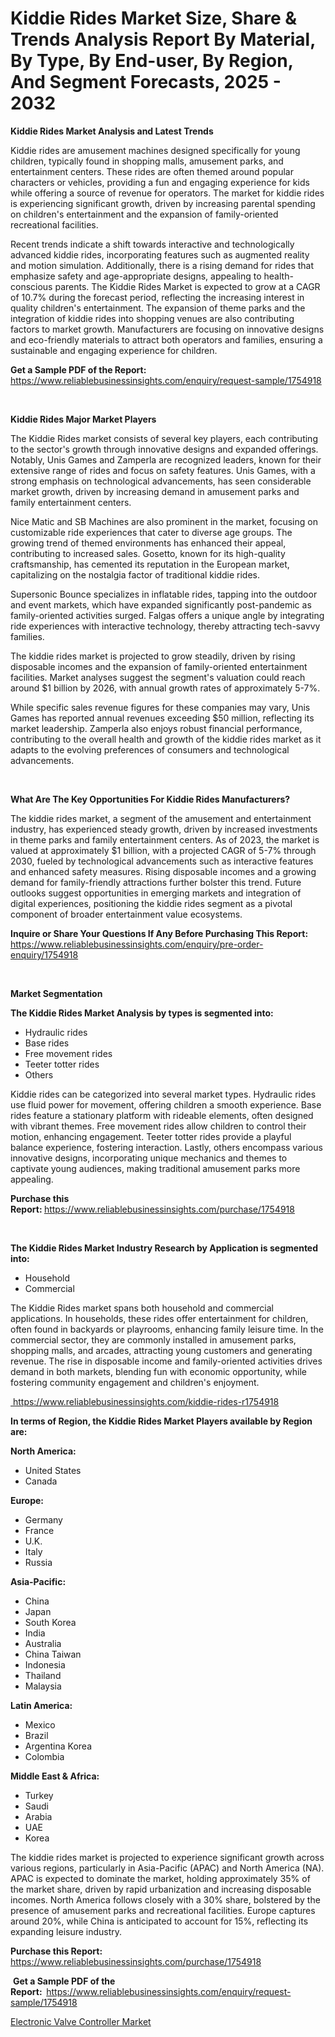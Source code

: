<p><h1>Kiddie Rides Market Size, Share & Trends Analysis Report By Material, By Type, By End-user, By Region, And Segment Forecasts, 2025 - 2032</h1></p><p><strong>Kiddie Rides Market Analysis and Latest Trends</strong></p>
<p><p>Kiddie rides are amusement machines designed specifically for young children, typically found in shopping malls, amusement parks, and entertainment centers. These rides are often themed around popular characters or vehicles, providing a fun and engaging experience for kids while offering a source of revenue for operators. The market for kiddie rides is experiencing significant growth, driven by increasing parental spending on children's entertainment and the expansion of family-oriented recreational facilities.</p><p>Recent trends indicate a shift towards interactive and technologically advanced kiddie rides, incorporating features such as augmented reality and motion simulation. Additionally, there is a rising demand for rides that emphasize safety and age-appropriate designs, appealing to health-conscious parents. The Kiddie Rides Market is expected to grow at a CAGR of 10.7% during the forecast period, reflecting the increasing interest in quality children's entertainment. The expansion of theme parks and the integration of kiddie rides into shopping venues are also contributing factors to market growth. Manufacturers are focusing on innovative designs and eco-friendly materials to attract both operators and families, ensuring a sustainable and engaging experience for children.</p></p>
<p><strong>Get a Sample PDF of the Report:&nbsp;</strong> <a href="https://www.reliablebusinessinsights.com/enquiry/request-sample/1754918?utm_campaign=3430&utm_medium=2&utm_source=Github&utm_content=ia&utm_term=10042025&utm_id=kiddie-rides">https://www.reliablebusinessinsights.com/enquiry/request-sample/1754918</a></p>
<p>&nbsp;</p>
<p><strong>Kiddie Rides Major Market Players</strong></p>
<p><p>The Kiddie Rides market consists of several key players, each contributing to the sector's growth through innovative designs and expanded offerings. Notably, Unis Games and Zamperla are recognized leaders, known for their extensive range of rides and focus on safety features. Unis Games, with a strong emphasis on technological advancements, has seen considerable market growth, driven by increasing demand in amusement parks and family entertainment centers.</p><p>Nice Matic and SB Machines are also prominent in the market, focusing on customizable ride experiences that cater to diverse age groups. The growing trend of themed environments has enhanced their appeal, contributing to increased sales. Gosetto, known for its high-quality craftsmanship, has cemented its reputation in the European market, capitalizing on the nostalgia factor of traditional kiddie rides.</p><p>Supersonic Bounce specializes in inflatable rides, tapping into the outdoor and event markets, which have expanded significantly post-pandemic as family-oriented activities surged. Falgas offers a unique angle by integrating ride experiences with interactive technology, thereby attracting tech-savvy families.</p><p>The kiddie rides market is projected to grow steadily, driven by rising disposable incomes and the expansion of family-oriented entertainment facilities. Market analyses suggest the segment's valuation could reach around $1 billion by 2026, with annual growth rates of approximately 5-7%.</p><p>While specific sales revenue figures for these companies may vary, Unis Games has reported annual revenues exceeding $50 million, reflecting its market leadership. Zamperla also enjoys robust financial performance, contributing to the overall health and growth of the kiddie rides market as it adapts to the evolving preferences of consumers and technological advancements.</p></p>
<p>&nbsp;</p>
<p><strong>What Are The Key Opportunities For Kiddie Rides Manufacturers?</strong></p>
<p><p>The kiddie rides market, a segment of the amusement and entertainment industry, has experienced steady growth, driven by increased investments in theme parks and family entertainment centers. As of 2023, the market is valued at approximately $1 billion, with a projected CAGR of 5-7% through 2030, fueled by technological advancements such as interactive features and enhanced safety measures. Rising disposable incomes and a growing demand for family-friendly attractions further bolster this trend. Future outlooks suggest opportunities in emerging markets and integration of digital experiences, positioning the kiddie rides segment as a pivotal component of broader entertainment value ecosystems.</p></p>
<p><strong>Inquire or Share Your Questions If Any Before Purchasing This Report:</strong> <a href="https://www.reliablebusinessinsights.com/enquiry/pre-order-enquiry/1754918?utm_campaign=3430&utm_medium=2&utm_source=Github&utm_content=ia&utm_term=10042025&utm_id=kiddie-rides">https://www.reliablebusinessinsights.com/enquiry/pre-order-enquiry/1754918</a></p>
<p>&nbsp;</p>
<p><strong>Market Segmentation</strong></p>
<p><strong>The Kiddie Rides Market Analysis by types is segmented into:</strong></p>
<p><ul><li>Hydraulic rides</li><li>Base rides</li><li>Free movement rides</li><li>Teeter totter rides</li><li>Others</li></ul></p>
<p><p>Kiddie rides can be categorized into several market types. Hydraulic rides use fluid power for movement, offering children a smooth experience. Base rides feature a stationary platform with rideable elements, often designed with vibrant themes. Free movement rides allow children to control their motion, enhancing engagement. Teeter totter rides provide a playful balance experience, fostering interaction. Lastly, others encompass various innovative designs, incorporating unique mechanics and themes to captivate young audiences, making traditional amusement parks more appealing.</p></p>
<p><strong>Purchase this Report:&nbsp;</strong><a href="https://www.reliablebusinessinsights.com/purchase/1754918?utm_campaign=3430&utm_medium=2&utm_source=Github&utm_content=ia&utm_term=10042025&utm_id=kiddie-rides">https://www.reliablebusinessinsights.com/purchase/1754918</a></p>
<p>&nbsp;</p>
<p><strong>The Kiddie Rides Market Industry Research by Application is segmented into:</strong></p>
<p><ul><li>Household</li><li>Commercial</li></ul></p>
<p><p>The Kiddie Rides market spans both household and commercial applications. In households, these rides offer entertainment for children, often found in backyards or playrooms, enhancing family leisure time. In the commercial sector, they are commonly installed in amusement parks, shopping malls, and arcades, attracting young customers and generating revenue. The rise in disposable income and family-oriented activities drives demand in both markets, blending fun with economic opportunity, while fostering community engagement and children's enjoyment.</p></p>
<p><a href="https://www.reliablebusinessinsights.com/kiddie-rides-r1754918?utm_campaign=3430&utm_medium=2&utm_source=Github&utm_content=ia&utm_term=10042025&utm_id=kiddie-rides">&nbsp;https://www.reliablebusinessinsights.com/kiddie-rides-r1754918</a></p>
<p><strong>In terms of Region, the Kiddie Rides Market Players available by Region are:</strong></p>
<p>
    <p> <strong> North America: </strong>
        <ul>
            <li>United States</li>
            <li>Canada</li>
        </ul>
        </p> 
    <p> <strong> Europe: </strong>
        <ul>
            <li>Germany</li>
            <li>France</li>
            <li>U.K.</li>
            <li>Italy</li>
            <li>Russia</li>
        </ul>
        </p> 
    <p> <strong> Asia-Pacific: </strong>
        <ul>
            <li>China</li>
            <li>Japan</li>
            <li>South Korea</li>
            <li>India</li>
            <li>Australia</li>
            <li>China Taiwan</li>
            <li>Indonesia</li>
            <li>Thailand</li>
            <li>Malaysia</li>
        </ul>
        </p> 
    <p> <strong> Latin America: </strong>
        <ul>
            <li>Mexico</li>
            <li>Brazil</li>
            <li>Argentina Korea</li>
            <li>Colombia</li>
        </ul>
        </p> 
    <p> <strong> Middle East & Africa: </strong>
        <ul>
            <li>Turkey</li>
            <li>Saudi</li>
            <li>Arabia</li>
            <li>UAE</li>
            <li>Korea</li>
        </ul>
    </p>
    </p>
<p><p>The kiddie rides market is projected to experience significant growth across various regions, particularly in Asia-Pacific (APAC) and North America (NA). APAC is expected to dominate the market, holding approximately 35% of the market share, driven by rapid urbanization and increasing disposable incomes. North America follows closely with a 30% share, bolstered by the presence of amusement parks and recreational facilities. Europe captures around 20%, while China is anticipated to account for 15%, reflecting its expanding leisure industry.</p></p>
<p><strong>Purchase this Report: </strong><a href="https://www.reliablebusinessinsights.com/purchase/1754918?utm_campaign=3430&utm_medium=2&utm_source=Github&utm_content=ia&utm_term=10042025&utm_id=kiddie-rides">https://www.reliablebusinessinsights.com/purchase/1754918</a></p>
<p>&nbsp;<strong>Get a Sample PDF of the Report:&nbsp;&nbsp;</strong><a href="https://www.reliablebusinessinsights.com/enquiry/request-sample/1754918?utm_campaign=3430&utm_medium=2&utm_source=Github&utm_content=ia&utm_term=10042025&utm_id=kiddie-rides">https://www.reliablebusinessinsights.com/enquiry/request-sample/1754918</a></p>
<p><strong></strong></p>
<p><p><a href="https://github.com/larotnanonhx/Market-Research-Report-List-1/blob/main/electronic-valve-controller-market.md?utm_campaign=3430&utm_medium=2&utm_source=Github&utm_content=ia&utm_term=10042025&utm_id=kiddie-rides">Electronic Valve Controller Market</a></p></p>